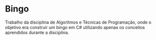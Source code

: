 # Bingo
Trabalho da disciplina de Algoritmos e Técnicas de Programação, onde o objetivo era construir um bingo em C# utilizando apenas os conceitos aprendidos durante a disciplina.

